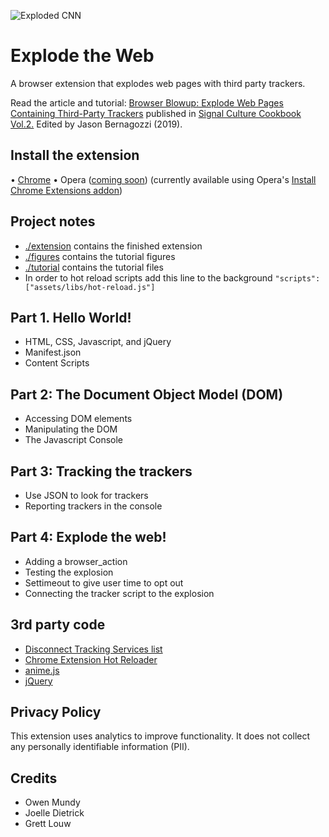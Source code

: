 
![Exploded CNN](https://github.com/sneakaway-studio/explode-the-web/blob/master/screenshots/exploded-cnn-440x280.png "Exploded CNN")



# Explode the Web

A browser extension that explodes web pages with third party trackers.



Read the article and tutorial: [Browser Blowup: Explode Web Pages Containing Third-Party Trackers](https://owenmundy.com/_site2017/content/_info/writing/sc_cookbook_2_browser_blowup.pdf) published in [Signal Culture Cookbook Vol.2.](http://signalculture.org/cookbookvol2.html#.XvZmqJNKiL4) Edited by Jason Bernagozzi (2019).


## Install the extension
• [Chrome](https://chrome.google.com/webstore/detail/explode-the-web/dmedbnfdhjfppcgbccpfaigicbnajhod)
• Opera ([coming soon](https://addons.opera.com/en/extensions/)) (currently available using Opera's [Install Chrome Extensions addon](https://addons.opera.com/en/extensions/details/install-chrome-extensions/))





## Project notes

* [./extension](./extension) contains the finished extension
* [./figures](./figures) contains the tutorial figures
* [./tutorial](./tutorial) contains the tutorial files
* In order to hot reload scripts add this line to the background `"scripts": ["assets/libs/hot-reload.js"]`


## Part 1. Hello World!

* HTML, CSS, Javascript, and jQuery
* Manifest.json
* Content Scripts


## Part 2: The Document Object Model (DOM)

* Accessing DOM elements
* Manipulating the DOM
* The Javascript Console


## Part 3: Tracking the trackers

* Use JSON to look for trackers
* Reporting trackers in the console


## Part 4: Explode the web!

* Adding a browser_action
* Testing the explosion
* Settimeout to give user time to opt out
* Connecting the tracker script to the explosion


## 3rd party code

* [Disconnect Tracking Services list](https://github.com/disconnectme/disconnect-tracking-protection)
* [Chrome Extension Hot Reloader](https://github.com/xpl/crx-hotreload)
* [anime.js](https://github.com/juliangarnier/anime)
* [jQuery](https://jquery.org)


## Privacy Policy

This extension uses analytics to improve functionality. It does not collect any personally identifiable information (PII).


## Credits

* Owen Mundy
* Joelle Dietrick
* Grett Louw
